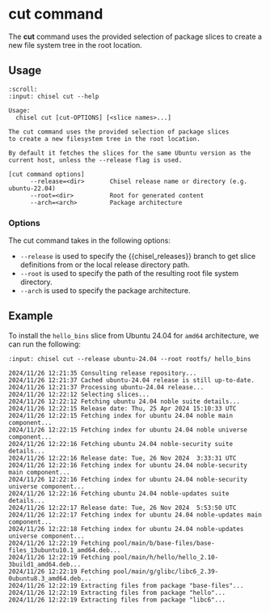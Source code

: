 # cut command

The **cut** command uses the provided selection of package slices to create a
new file system tree in the root location.

## Usage

```{terminal}
:scroll:
:input: chisel cut --help

Usage:
  chisel cut [cut-OPTIONS] [<slice names>...]

The cut command uses the provided selection of package slices
to create a new filesystem tree in the root location.

By default it fetches the slices for the same Ubuntu version as the
current host, unless the --release flag is used.

[cut command options]
      --release=<dir>       Chisel release name or directory (e.g. ubuntu-22.04)
      --root=<dir>          Root for generated content
      --arch=<arch>         Package architecture
```

### Options

<!-- Start: cut command options -->

The cut command takes in the following options:

- `--release` is used to specify the {{chisel_releases}} branch to get slice
  definitions from or the local release directory path.
- `--root` is used to specify the path of the resulting root file system
  directory.
- `--arch` is used to specify the package architecture.

<!-- End: cut command options -->

## Example

To install the `hello_bins` slice from Ubuntu 24.04 for `amd64` architecture,
we can run the following:

<!-- Start: hello_bins installation -->

```{terminal}
:input: chisel cut --release ubuntu-24.04 --root rootfs/ hello_bins

2024/11/26 12:21:35 Consulting release repository...
2024/11/26 12:21:37 Cached ubuntu-24.04 release is still up-to-date.
2024/11/26 12:21:37 Processing ubuntu-24.04 release...
2024/11/26 12:22:12 Selecting slices...
2024/11/26 12:22:12 Fetching ubuntu 24.04 noble suite details...
2024/11/26 12:22:15 Release date: Thu, 25 Apr 2024 15:10:33 UTC
2024/11/26 12:22:15 Fetching index for ubuntu 24.04 noble main component...
2024/11/26 12:22:15 Fetching index for ubuntu 24.04 noble universe component...
2024/11/26 12:22:16 Fetching ubuntu 24.04 noble-security suite details...
2024/11/26 12:22:16 Release date: Tue, 26 Nov 2024  3:33:31 UTC
2024/11/26 12:22:16 Fetching index for ubuntu 24.04 noble-security main component...
2024/11/26 12:22:16 Fetching index for ubuntu 24.04 noble-security universe component...
2024/11/26 12:22:16 Fetching ubuntu 24.04 noble-updates suite details...
2024/11/26 12:22:17 Release date: Tue, 26 Nov 2024  5:53:50 UTC
2024/11/26 12:22:17 Fetching index for ubuntu 24.04 noble-updates main component...
2024/11/26 12:22:18 Fetching index for ubuntu 24.04 noble-updates universe component...
2024/11/26 12:22:19 Fetching pool/main/b/base-files/base-files_13ubuntu10.1_amd64.deb...
2024/11/26 12:22:19 Fetching pool/main/h/hello/hello_2.10-3build1_amd64.deb...
2024/11/26 12:22:19 Fetching pool/main/g/glibc/libc6_2.39-0ubuntu8.3_amd64.deb...
2024/11/26 12:22:19 Extracting files from package "base-files"...
2024/11/26 12:22:19 Extracting files from package "hello"...
2024/11/26 12:22:19 Extracting files from package "libc6"...
```

<!-- End: hello_bins installation -->
